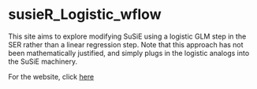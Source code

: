 # susieR_Logistic_wflow

This site aims to explore modifying SuSiE using a logistic GLM step in the SER rather than a linear regression step. Note that this approach has not been mathematically justified, and simply plugs in the logistic analogs into the SuSiE machinery.

For the website, click [here][]

[here]: https://andrewg3311.github.io/susieR_logistic_wflow/
